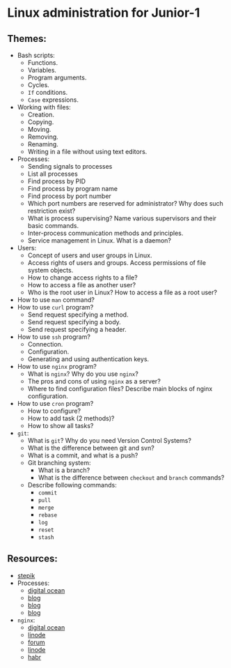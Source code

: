 # Linux administration for Junior-1

## Themes:
* Bash scripts:
  * Functions.
  * Variables.
  * Program arguments.
  * Cycles.
  * `If` conditions.
  * `Case` expressions.
* Working with files:
  * Creation.
  * Copying.
  * Moving.
  * Removing.
  * Renaming.
  * Writing in a file without using text editors.
* Processes:
  * Sending signals to processes
  * List all processes
  * Find process by PID
  * Find process by program name
  * Find process by port number
  * Which port numbers are reserved for administrator? Why does such restriction exist?
  * What is process supervising? Name various supervisors and their basic commands.
  * Inter-process communication methods and principles.
  * Service management in Linux. What is a daemon?
* Users:
  * Concept of users and user groups in Linux.
  * Access rights of users and groups. Access permissions of file system objects.
  * How to change access rights to a file?
  * How to access a file as another user? 
  * Who is the root user in Linux? How to access a file as a root user?
* How to use `man` command?
* How to use `curl` program?
  * Send request specifying a method.
  * Send request specifying a body.
  * Send request specifying a header.
* How to use `ssh` program?
  * Connection.
  * Configuration.
  * Generating and using authentication keys.
* How to use `nginx` program?
  * What is `nginx`? Why do you use `nginx`?
  * The pros and cons of using `nginx` as a server?
  * Where to find configuration files? Describe main blocks of nginx configuration.
* How to use `cron` program?
  * How to configure?
  * How to add task (2 methods)?
  * How to show all tasks?
* `git`:
  * What is `git`? Why do you need Version Control Systems?
  * What is the difference between git and svn?
  * What is a commit, and what is a push?
  * Git branching system:
    * What is a branch?
    * What is the difference between `checkout` and `branch` commands?
  * Describe following commands:
    * `commit`
    * `pull`
    * `merge`
    * `rebase`
    * `log`
    * `reset`
    * `stash`

## Resources:
* [stepik](https://stepik.org/course/73/)
* Processes:
  * [digital ocean](https://www.digitalocean.com/community/tutorials/how-to-use-systemctl-to-manage-systemd-services-and-units)
  * [blog](https://rav.pw/linux-get-process-by-port/)
  * [blog](http://www.opennet.ru/docs/RUS/lnx_process/process2.html)
  * [blog](https://rtfm.co.ua/linux-supervisor-upravlenie-processami-i-servisami/)
* `nginx`:
  * [digital ocean](https://www.digitalocean.com/community/tutorials/understanding-the-nginx-configuration-file-structure-and-configuration-contexts)
  * [linode](https://www.linode.com/docs/web-servers/nginx/how-to-configure-nginx/)
  * [forum](https://www.linux.org.ru/forum/admin/10966655)
  * [linode](https://www.linode.com/docs/security/firewalls/control-network-traffic-with-iptables/)
  * [habr](https://habr.com/ru/company/latera/blog/273283/)
